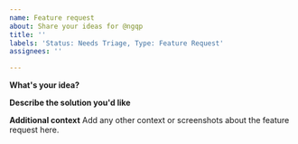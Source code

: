 ```yaml
---
name: Feature request
about: Share your ideas for @ngqp
title: ''
labels: 'Status: Needs Triage, Type: Feature Request'
assignees: ''

---
```


<!--
Please help us process bugs quicker by following the issue template. Reports which lack detailed information may be closed.
-->

**What's your idea?**
<!-- Describe the feature you are proposing. Please describe not only what you would like to see, but also the usecase for it. This helps us in determining how useful this feature would be and what it could look like. -->

**Describe the solution you'd like**
<!-- If you already have a concrete idea of what this feature could look like, please share it here. -->

**Additional context**
Add any other context or screenshots about the feature request here.
